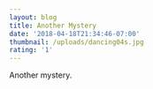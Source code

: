 ```yaml
---
layout: blog
title: Another Mystery
date: '2018-04-18T21:34:46-07:00'
thumbnail: /uploads/dancing04s.jpg
rating: '1'
---
```

Another mystery.
